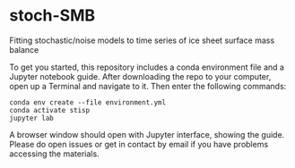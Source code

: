 # stoch-SMB
 Fitting stochastic/noise models to time series of ice sheet surface mass balance

To get you started, this repository includes a conda environment file and a Jupyter notebook guide.
After downloading the repo to your computer, open up a Terminal and navigate to it.  Then enter the following commands:
```
conda env create --file environment.yml
conda activate stisp
jupyter lab
```

A browser window should open with Jupyter interface, showing the guide.  Please do open issues or get in contact by email 
if you have problems accessing the materials.

